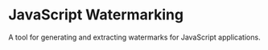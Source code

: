 
JavaScript Watermarking
=======================

A tool for generating and extracting watermarks for JavaScript
applications.

